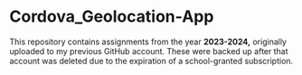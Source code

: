 # Cordova_Geolocation-App
This repository contains assignments from the year **2023-2024,** originally uploaded to my previous GitHub account. These were backed up after that account was deleted due to the expiration of a school-granted subscription.
